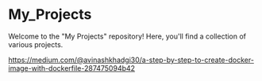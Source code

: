 # My_Projects
Welcome to the "My Projects" repository! Here, you'll find a collection of various projects.

https://medium.com/@avinashkhadgi30/a-step-by-step-to-create-docker-image-with-dockerfile-287475094b42
